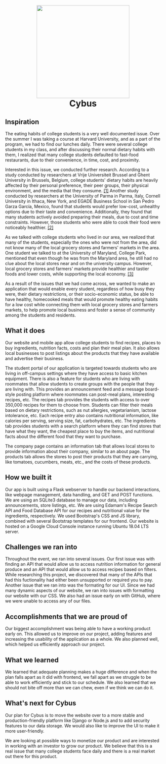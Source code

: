 <h1 align="center">
 <img src="https://github.com/susw12/teenhacksli/blob/master/Logo.png" width="300">
 <br>
 Cybus
 <br>
</h1>

## Inspiration
The eating habits of college students is a very well documented issue. Over the summer I was taking a course at Harvard University, and as a part of the program, we had to find our lunches daily. There were several college students in my class, and after discussing their normal dietary habits with them, I realized that many college students defaulted to fast-food restaurants, due to their convenience, in time, cost, and proximity. 

Interested in this issue, we conducted further research. According to a study conducted by researchers at Vrije Universiteit Brussel and Ghent University in Brussels, Belgium, college students' dietary habits are heavily affected by their personal preference, their peer groups, their physical environment, and the media that they consume. [\[1\]](https://www.ncbi.nlm.nih.gov/pmc/articles/PMC3905922/) Another study conducted by researchers at the University of Parma in Parma, Italy, Cornell University in Ithaca, New York, and EGADE Business School in San Pedro Garza García, Mexico, found that students would prefer low-cost, unhealthy options due to their taste and convenience. Additionally, they found that many students actively avoided preparing their meals, due to cost and time constraints. However, those students who were able to cook their food were noticeably healthier. [\[2\]](https://www.ncbi.nlm.nih.gov/pmc/articles/PMC6315356/) 

As we talked with college students who lived in our area, we realized that many of the students, especially the ones who were not from the area, did not know many of the local grocery stores and farmers' markets in the area. One student we talked to at the University of Maryland, College Park, mentioned that even though he was from the Maryland area, he still had no clue about the local stores near and on the university campus. However, local grocery stores and farmers' markets provide healthier and tastier foods and lower costs, while supporting the local economy. [\[3\]](https://www.besthealthmag.ca/best-eats/healthy-eating/20-benefits-of-shopping-at-a-farmers-market-vs-the-supermarket/) 

As a result of the issues that we had come across, we wanted to make an application that would enable every student, regardless of how busy they were, their dietary restrictions, or their socio-economic status, be able to have healthy, homecooked meals that would promote healthy eating habits for a low cost while connecting them with local grocery stores and farmers markets, to help promote local business and foster a sense of community among the students and residents.

## What it does
Our website and mobile app allow college students to find recipes, places to buy ingredients, nutrition facts, costs and plan their meal plan. It also allows local businesses to post listings about the products that they have available and advertise their business.

The student portal of our application is targeted towards students who are living in off-campus settings where they have access to basic kitchen equipment. There is also a feature for students who are living with roommates that allow students to create groups with the people that they are living with. This provides an announcement feed and a message board-style posting platform where roommates can post-meal plans, interesting recipes, etc. The recipes tab provides the students with access to over 350,000 recipes for them to choose from. Students can filter their meals based on dietary restrictions, such as nut allergies, vegetarianism, lactose intolerance, etc. Each recipe entry also contains nutritional information, like calories per serving, serving size, fat, carbohydrates, etc. The ingredients tab provides students with a search platform where they can find stores that have what they want, the cheapest place to buy the items, and nutritional facts about the different food that they want to purchase.

The company page contains an information tab that allows local stores to provide information about their company, similar to an about page. The products tab allows the stores to post their products that they are carrying, like tomatoes, cucumbers, meats, etc., and the costs of these products.

## How we built it
Our app is built using a Flask webserver to handle our backend interactions, like webpage management, data handling, and GET and POST functions. We are using an SQLite3 database to manage our data, including announcements, store listings, etc. We are using Edamam's Recipe Search API and Food Database API for our recipes and nutritional value for the ingredients, respectively. We used Bootstrap's CSS and JS library, combined with several Bootstrap templates for our frontend. Our website is hosted on a Google Cloud Console instance running Ubuntu 18.04 LTS server.

## Challenges we ran into
Throughout the event, we ran into several issues. Our first issue was with finding an API that would allow us to access nutrition information for general produce and an API that would allow us to access recipes based on filters. While researching this project, we discovered that many of the APIs that had this fuctionality had either been unsupported or required you to pay. Another issue that we ran into was the formating for our UI. Since we had many dynamic aspects of our website, we ran into issues with formatting our website with our CSS. We also had an issue early on with GitHub, where we were unable to access any of our files.

## Accomplishments that we are proud of
Our biggest accomplishment was being able to have a working product early on. This allowed us to improve on our project, adding features and increasing the usability of the application as a whole. We also planned well, which helped us efficiently approach our project.

## What we learned
We learned that adequate planning makes a huge difference and when the plan falls apart as it did with frontend, we fall apart as we struggle to be able to work efficiently and stick to our schedule. We also learned that we should not bite off more than we can chew, even if we think we can do it.

## What's next for Cybus
Our plan for Cybus is to move the website over to a more stable and production-friendly platform like Django or Node.js and to add security features to our data storage. We would also like to improve the UI to make it more user-friendly.

We are looking at possible ways to monetize our product and are interested in working with an investor to grow our product. We believe that this is a real issue that many college students face daily and there is a real market out there for this product.
